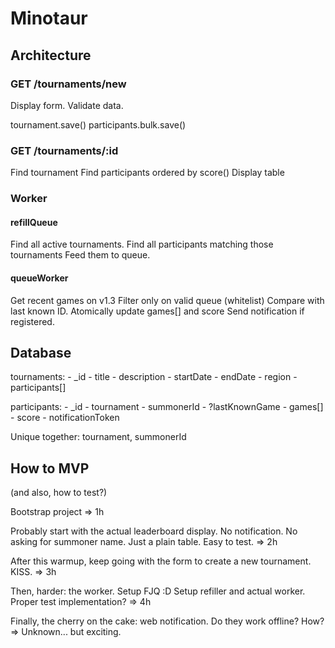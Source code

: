# Minotaur

## Architecture
### GET /tournaments/new
Display form. Validate data.

tournament.save()
participants.bulk.save()

### GET /tournaments/:id
Find tournament
Find participants ordered by score()
Display table

### Worker
#### refillQueue
Find all active tournaments.
Find all participants matching those tournaments
Feed them to queue.

#### queueWorker
Get recent games on v1.3
Filter only on valid queue (whitelist)
Compare with last known ID.
Atomically update games[] and score
Send notification if registered.

## Database
tournaments:
    -   _id
    -   title
    -   description
    -   startDate
    -   endDate
    -   region
    -   participants[]

participants:
    - _id
    - tournament
    - summonerId
    - ?lastKnownGame
    - games[]
    - score
    - notificationToken
    
Unique together: tournament, summonerId

## How to MVP
(and also, how to test?)

Bootstrap project
=> 1h

Probably start with the actual leaderboard display. No notification. No asking for summoner name. Just a plain table. Easy to test.
=> 2h

After this warmup, keep going with the form to create a new tournament. KISS.
=> 3h

Then, harder: the worker.
Setup FJQ :D Setup refiller and actual worker. Proper test implementation?
=> 4h

Finally, the cherry on the cake: web notification. Do they work offline? How?
=> Unknown... but exciting.

